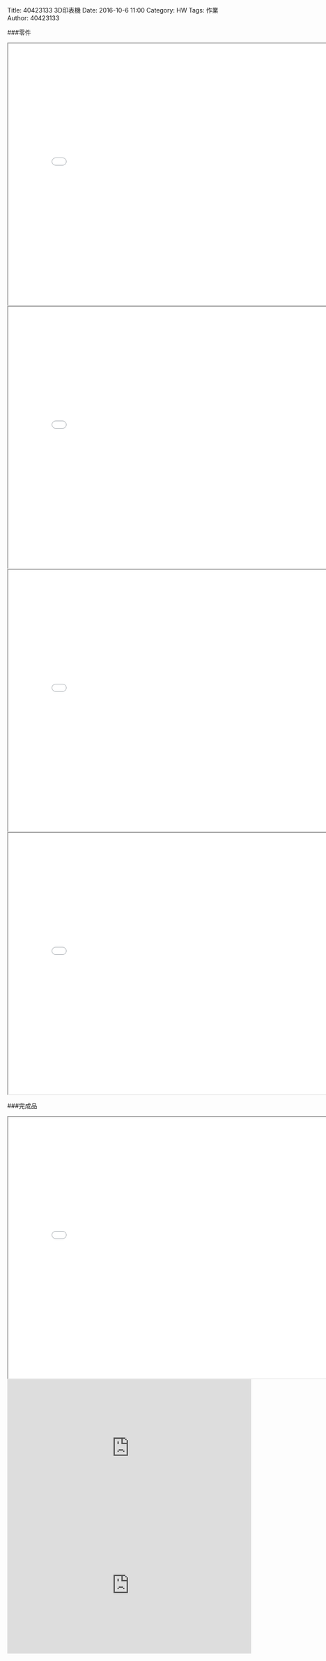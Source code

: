 Title: 40423133 3D印表機
Date: 2016-10-6 11:00
Category: HW
Tags: 作業
Author: 40423133



<!-- PELICAN_END_SUMMARY -->

###零件

<iframe src="./../data/底盤.html"width="800"height="600"/></iframe>

<iframe src="./../data/長桿.html"width="800"height="600"/></iframe>

<iframe src="./../data/短桿.html"width="800"height="600"/></iframe>

<iframe src="./../data/噴嘴.html"width="800"height="600"/></iframe>


###完成品

<iframe src="./../data/3D印表機.html"width="800"height="600"/></iframe>



<iframe width="560" height="315" src="https://www.youtube.com/embed/VwyJuAA2TIQ" frameborder="0" allowfullscreen></iframe>

<iframe width="560" height="315" src="https://www.youtube.com/embed/c1njl1SFV3E" frameborder="0" allowfullscreen></iframe>










